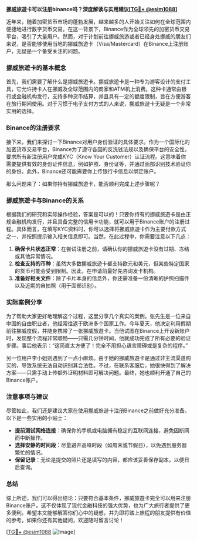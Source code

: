 **挪威旅遊卡可以注册binance吗？深度解读与实用建议[[TG💪+ @esim1088](https://t.me/s/esim1088)]**

近年来，随着加密货币市场的蓬勃发展，越来越多的人开始关注如何在全球范围内便捷地进行数字货币交易。在这一背景下，Binance作为全球领先的加密货币交易平台，吸引了大量用户。然而，对于计划前往挪威旅游或者已经身处挪威的朋友们来说，是否能够使用当地的挪威旅遊卡（Visa/Mastercard）在Binance上注册账户，无疑是一个备受关注的问题。

### 挪威旅遊卡的基本概念

首先，我们需要了解什么是挪威旅遊卡。挪威旅遊卡是一种专为游客设计的支付工具，它允许持卡人在挪威及全球范围内的商家和ATM机上消费。这种卡通常由银行或金融机构发行，支持多种货币结算，并且具有一定的额度限制，旨在方便游客在旅行期间使用。对于习惯于电子支付方式的人来说，挪威旅遊卡无疑是一个非常实用的选择。

### Binance的注册要求

接下来，我们来探讨一下Binance对用户身份验证的具体要求。作为一个国际化的加密货币交易平台，Binance为了遵守各国的反洗钱法规以及确保平台的安全性，要求所有新注册用户完成KYC（Know Your Customer）认证流程。这意味着你需要提供有效的身份证件信息，例如护照、身份证等，并通过面部识别技术验证你的身份。此外，Binance还可能需要你上传银行卡信息以绑定账户。

那么问题来了：如果你持有挪威旅遊卡，能否顺利完成上述步骤呢？

### 挪威旅遊卡与Binance的关系

根据我们的研究和实际操作经验，答案是可以的！只要你持有的挪威旅遊卡是由正规金融机构发行，并且具备完整的信用卡功能，就可以用于Binance账户的注册过程。具体而言，在填写KYC资料时，你可以选择将挪威旅遊卡作为主要付款方式之一，并按照提示输入相关信息即可。当然，在此过程中，你需要注意以下几点：

1. **确保卡片状态正常**：在尝试注册之前，请确认你的挪威旅遊卡没有过期、冻结或其他异常情况。
2. **检查支持的币种**：虽然大多数挪威旅遊卡都支持欧元和美元，但某些特定国家的货币可能会受到限制。因此，在申请前最好先咨询发卡机构。
3. **准备好相关文件**：除了卡片本身的信息外，你还需准备一份清晰的护照扫描件以及近期的自拍照（用于面部识别）。

### 实际案例分享

为了帮助大家更好地理解这个过程，这里分享几个真实的案例。张先生是一位来自中国的自由职业者，他经常往返于欧洲多个国家工作。今年夏天，他决定利用假期前往挪威度假，并随身携带了一张挪威旅遊卡。当他试图在Binance上开设新账户时，发现整个流程非常顺畅——只需几分钟时间，他就成功完成了所有必要的验证步骤。事后他表示：“这简直太方便了！完全不用担心语言障碍或是复杂的程序。”

另一位用户李小姐则遇到了一点小麻烦。由于她的挪威旅遊卡是通过非主流渠道购买的，导致系统无法自动识别其合法性。不过，在联系客服后，她很快得到了解决方案——只需手动上传额外证明材料即可解决问题。最终，她也顺利开通了自己的Binance账户。

### 注意事项与建议

尽管如此，我们还是建议大家在使用挪威旅遊卡注册Binance之前做好充分准备。以下是一些实用的小贴士：

- **提前测试网络连接**：确保你的手机或电脑拥有稳定的互联网连接，避免因断网而中断操作。
- **选择安静的时间段**：尽量避开高峰时段（如周末或节假日），以免遇到服务器繁忙的情况。
- **保留记录**：无论是提交的照片还是填写的内容，都应该妥善保存副本，以便日后查询。

### 总结

综上所述，我们可以得出结论：只要符合基本条件，挪威旅遊卡完全可以用来注册Binance账户。这不仅体现了现代金融科技的强大优势，也为广大旅行者提供了更多便利。希望本文能够解答你们心中的疑惑，并为即将踏上旅程的朋友提供有价值的参考。如果你还有其他疑问，欢迎随时留言讨论！

[[TG💪+ @esim1088](https://t.me/s/esim1088) ![Image](https://i.postimg.cc/4NQfJmqS/Snipaste-2025-05-13-00-14-12.png)]